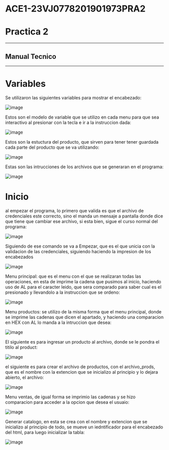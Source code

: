 # ACE1-23VJ0778201901973PRA2

# Practica 2 

- - - -

## Manual Tecnico
- - - -
# Variables

Se utilizaron las siguientes variables para mostrar el encabezado:

![image](https://github.com/rauudy/ACE1-23VJ0778201901973PRA2/assets/66295181/784d104a-60db-4e23-aea8-e341e45f8826)

Estos son el modelo de variable que se utilizo en cada menu para que sea interactivo al presionar con la tecla e ir a la instruccion dada:

![image](https://github.com/rauudy/ACE1-23VJ0778201901973PRA2/assets/66295181/8e4427f6-3051-4bfa-93d2-ab9e0bcdb632)

Estos son la estuctura del producto, que sirven para tener tener guardada cada parte del producto que se va utilizando:

![image](https://github.com/rauudy/ACE1-23VJ0778201901973PRA2/assets/66295181/d65b9491-0266-4337-b2b6-bba8558a97cd)

Estas son las intrucciones de los archivos que se generaran en el programa:

![image](https://github.com/rauudy/ACE1-23VJ0778201901973PRA2/assets/66295181/a2eab4b4-255b-4e07-8cb9-e15aa6ff2695)

# Inicio

al empezar el programa, lo primero que valida es que el archivo de credenciales este correcto, sino el manda un mensaje a pantalla donde dice que tiene que cambiar ese archivo, si esta bien, sigue el curso normal del programa:

![image](https://github.com/rauudy/ACE1-23VJ0778201901973PRA2/assets/66295181/001caadd-2af1-4a10-933e-e5423696454b)

Siguiendo de ese comando se va a Empezar, que es el que unicia con la validacion de las credenciales, siguiendo haciendo la impresion de los encabezados

![image](https://github.com/rauudy/ACE1-23VJ0778201901973PRA2/assets/66295181/94c7e69e-dd73-4d12-ad6c-eafb1bece4d4)

Menu principal: que es el menu con el que se realizaran todas las operaciones, en esta de imprime la cadena que pusimos al inicio, haciendo uso de AL para el caracter leido, que sera comparado para saber cual es el presionado y llevandolo a la instruccion que se ordeno:

![image](https://github.com/rauudy/ACE1-23VJ0778201901973PRA2/assets/66295181/a6b0a655-b3d4-4904-9661-8c684ad0c792)

Menu productos: se utilizo de la misma forma que el menu principal, donde se imprime las cadenas que dicen el apartado, y haciendo una comparacion en HEX con AL lo manda a la intruccion que desea:

![image](https://github.com/rauudy/ACE1-23VJ0778201901973PRA2/assets/66295181/d034234a-5fa2-4f8b-a980-93706d183b3e)

El siguiente es para ingresar un producto al archivo, donde se le pondra el titilo al product:

![image](https://github.com/rauudy/ACE1-23VJ0778201901973PRA2/assets/66295181/91681e0b-9edf-4fee-9be2-2227f94804f4)

el siguiente es para crear el archivo de productos, con el archivo_prods, que es el nombre con la extencion que se inicializo al principio y lo dejara abierto, el archivo:

![image](https://github.com/rauudy/ACE1-23VJ0778201901973PRA2/assets/66295181/c25de4b0-5a72-4b66-9f7f-0067ae480eec)

Menu ventas, de igual forma se imprimio las cadenas y se hizo comparacion para acceder a la opcion que desea el usuaio:

![image](https://github.com/rauudy/ACE1-23VJ0778201901973PRA2/assets/66295181/a7a3c277-e50a-4c70-b360-5bed2598a016)

Generar catalogo, en esta se crea con el nombre y extencion que se inicializo al principio de todo, se mueve un iedntificador para el encabezado del html, para luego inicializar la tabla:

![image](https://github.com/rauudy/ACE1-23VJ0778201901973PRA2/assets/66295181/4f55804d-5b8e-439d-b3fe-91ad7ab362ee)



